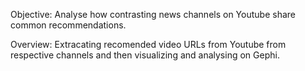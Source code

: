 Objective: Analyse how contrasting news channels on Youtube share common recommendations.

Overview: Extracating recomended video URLs from Youtube from respective channels and then visualizing and analysing on Gephi.
